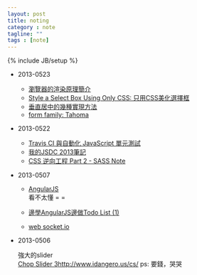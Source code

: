 ```yaml
---
layout: post
title: noting
category : note
tagline: ""
tags : [note]
---
```

{% include JB/setup %}

+ 2013-0523

    + [瀏覽器的渲染原理簡介](http://coolshell.cn/articles/9666.html)
    + [Style a Select Box Using Only CSS: 只用CSS美化選擇框](http://bavotasan.com/2011/style-select-box-using-only-css/)
    + [垂直居中的幾種實現方法](http://sofish.de/1909)
    + [form family: Tahoma](http://www.blueidea.com/tech/web/2009/6910_3.asp)

+ 2013-0522

    + [Travis CI 與自動化 JavaScript 單元測試](http://josephj.com/entry.php?id=382)
    + [我的JSDC 2013筆記](http://blog.darkthread.net/post-2013-05-20-my-jsdc2013-notes.aspx)
    + [CSS 逆向工程 Part 2 - SASS Note](http://blog.hinablue.me/entry/sass-note-css-reversed-engineering-part-2/)

+ 2013-0507

    + [AngularJS](http://angularjs.org/)  
        看不太懂 = =
    + [邊學AngularJS邊做Todo List (1)](http://www.readability.com/articles/5qa6psmd)

    + [web socket.io](http://blog.hinablue.me/entry/nodejs-first-look-socket-io)


+ 2013-0506

    強大的slider  
    [Chop Slider 3](http://www.idangero.us/cs/)<http://www.idangero.us/cs/>
    ps: 要錢，哭哭 